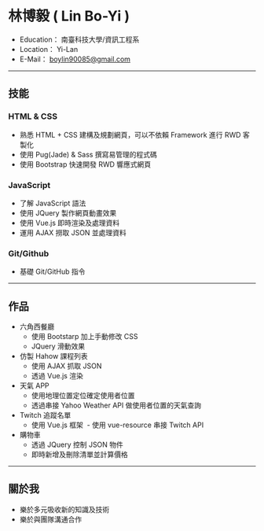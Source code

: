 # 林博毅 ( Lin Bo-Yi )

*   Education： 南臺科技大學/資訊工程系
*   Location： Yi-Lan
*   E-Mail： boylin90085@gmail.com


---
## 技能
### HTML & CSS
* 熟悉 HTML + CSS 建構及規劃網頁，可以不依賴 Framework 進行 RWD 客製化
* 使用 Pug(Jade) & Sass 撰寫易管理的程式碼
* 使用 Bootstrap 快速開發 RWD 響應式網頁
### JavaScript
* 了解 JavaScript 語法
* 使用 JQuery 製作網頁動畫效果
* 使用 Vue.js 即時渲染及處理資料
* 運用 AJAX 撈取 JSON 並處理資料
### Git/Github
* 基礎 Git/GitHub 指令

---
## 作品
* 六角西餐廳
  - 使用 Bootstarp 加上手動修改 CSS
  - JQuery 滑動效果
* 仿製 Hahow 課程列表
  - 使用 AJAX 抓取 JSON
  - 透過 Vue.js 渲染
* 天氣 APP
  - 使用地理位置定位確定使用者位置
  - 透過串接 Yahoo Weather API 做使用者位置的天氣查詢
* Twitch 追蹤名單
  - 使用 Vue.js 框架
  - 使用 vue-resource 串接 Twitch API
* 購物車
  - 透過 JQuery 控制 JSON 物件
  - 即時新增及刪除清單並計算價格
---
## 關於我
  * 樂於多元吸收新的知識及技術
  * 樂於與團隊溝通合作
